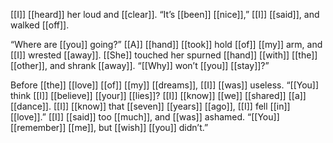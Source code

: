 [[I]] [[heard]] her loud and [[clear]]. “It’s [[been]] [[nice]],” [[I]] [[said]], and walked [[off]].

“Where are [[you]] going?” [[A]] [[hand]] [[took]] hold [[of]] [[my]] arm, and [[I]] wrested [[away]]. [[She]] touched her spurned [[hand]] [[with]] [[the]] [[other]], and shrank [[away]]. “[[Why]] won’t [[you]] [[stay]]?”

Before [[the]] [[love]] [[of]] [[my]] [[dreams]], [[I]] [[was]] useless. “[[You]] think [[I]] [[believe]] [[your]] [[lies]]? [[I]] [[know]] [[we]] [[shared]] [[a]] [[dance]]. [[I]] [[know]] that [[seven]] [[years]] [[ago]], [[I]] fell [[in]] [[love]].” [[I]] [[said]] too [[much]], and [[was]] ashamed. “[[You]] [[remember]] [[me]], but [[wish]] [[you]] didn’t.”